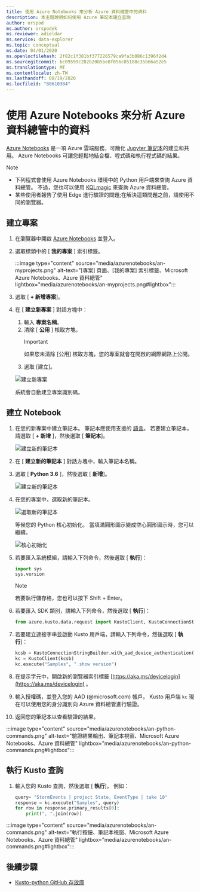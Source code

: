```yaml
---
title: 使用 Azure Notebooks 來分析 Azure 資料總管中的資料
description: 本主題說明如何使用 Azure 筆記本建立查詢
author: orspod
ms.author: orspodek
ms.reviewer: adieldar
ms.service: data-explorer
ms.topic: conceptual
ms.date: 04/01/2020
ms.openlocfilehash: 2f82c1f381bf377226579ca9fa3b086c1396f2d4
ms.sourcegitcommit: bc09599c282b20b5be8f056c85188c35b66a52e5
ms.translationtype: MT
ms.contentlocale: zh-TW
ms.lasthandoff: 08/19/2020
ms.locfileid: "88610384"
---
```

# <a name="use-azure-notebooks-to-analyze-data-in-azure-data-explorer"></a>使用 Azure Notebooks 來分析 Azure 資料總管中的資料

[Azure Notebooks](https://notebooks.azure.com/) 是一項 Azure 雲端服務，可簡化 [Jupyter 筆記本](https://jupyter.org/)的建立和共用。 Azure Notebooks 可讓您輕鬆地結合檔、程式碼和執行程式碼的結果。

> [!Note]
> * 下列程式會使用 Azure Notebooks 環境中的 Python 用戶端來查詢 Azure 資料總管。 不過，您也可以使用 [KQLmagic](kqlmagic.md) 來查詢 Azure 資料總管。
> * 某些使用者報告了使用 Edge 進行驗證的問題;在解決這類問題之前，請使用不同的瀏覽器。

## <a name="create-a-project"></a>建立專案

1. 在瀏覽器中開啟 [Azure Notebooks](https://notebooks.azure.com/) 並登入。

1. 選取標頭中的 [ **我的專案** ] 索引標籤。 

    :::image type="content" source="media/azurenotebooks/an-myprojects.png" alt-text="[專案] 頁面、[我的專案] 索引標籤、Microsoft Azure Notebooks、Azure 資料總管" lightbox="media/azurenotebooks/an-myprojects.png#lightbox":::

1. 選取 [ **+ 新增專案**]。
    
1. 在 [ **建立新專案** ] 對話方塊中：
    1. 輸入 **專案名稱**。
    1. 清除 [ **公用** ] 核取方塊。
        >[!Important]
        > 如果您未清除 [公用] 核取方塊，您的專案就會在開啟的網際網路上公開。
    1. 選取 [建立]。
    
    ![建立新專案](media/azurenotebooks/an-create-new-project-blank.png)

    系統會自動建立專案識別碼。

## <a name="create-a-notebook"></a>建立 Notebook

1. 在您的新專案中建立筆記本。 筆記本應使用支援的 [語言](https://github.com/Azure/azure-kusto-python#minimum-requirements)。
若要建立筆記本，請選取 [ **+ 新增** ]，然後選取 [ **筆記本**]。

    ![建立新的筆記本](media/azurenotebooks/an-create-new-notebook-menu.png) 

1. 在 [ **建立新的筆記本** ] 對話方塊中，輸入筆記本名稱。

1. 選取 [ **Python 3.6** ]，然後選取 [ **新增**]。
    
    ![建立新的筆記本](media/azurenotebooks/an-create-new-notebook.png) 
    
1. 在您的專案中，選取新的筆記本。

    ![選取新的筆記本](media/azurenotebooks/an-select-notebook.png)

    等候您的 Python 核心初始化。 當填滿圓形圖示變成空心圓形圖示時，您可以繼續。

    ![核心初始化](media/azurenotebooks/an-python-init-icon.png)

1. 若要匯入系統模組，請輸入下列命令，然後選取 [ **執行**]：
    ```python
    import sys
    sys.version
    ```

    > [!Note]
    > 若要執行儲存格，您也可以按下 Shift + Enter。

1.  若要匯入 SDK 類別，請輸入下列命令，然後選取 [ **執行**]：
    ```python
    from azure.kusto.data.request import KustoClient, KustoConnectionStringBuilder
    ```

1.  若要建立連接字串並啟動 Kusto 用戶端，請輸入下列命令，然後選取 [ **執行**]：  
    ```python
    kcsb = KustoConnectionStringBuilder.with_aad_device_authentication("https://help.kusto.windows.net")
    kc = KustoClient(kcsb)
    kc.execute("Samples", ".show version")
    ```
1. 在提示字元中，開啟新的瀏覽器索引標籤 [https://aka.ms/devicelogin](https://aka.ms/devicelogin) 。 
   
1. 輸入授權碼，並登入您的 AAD (@microsoft.com) 帳戶。 Kusto 用戶端 `kc` 現在可以使用您的身分識別向 Azure 資料總管進行驗證。

1. 返回您的筆記本以查看驗證的結果。 

:::image type="content" source="media/azurenotebooks/an-python-commands.png" alt-text="驗證結果輸出、筆記本視窗、Microsoft Azure Notebooks、Azure 資料總管" lightbox="media/azurenotebooks/an-python-commands.png#lightbox":::

## <a name="execute-a-kusto-query"></a>執行 Kusto 查詢

1. 輸入您的 Kusto 查詢，然後選取 [ **執行**]。 例如：

    ```python
    query= "StormEvents | project State, EventType | take 10"
    response = kc.execute("Samples", query)
    for row in response.primary_results[0]:
        print(", ".join(row))
    ```    

:::image type="content" source="media/azurenotebooks/an-commands.png" alt-text="執行按鈕、筆記本視窗、Microsoft Azure Notebooks、Azure 資料總管" lightbox="media/azurenotebooks/an-commands.png#lightbox":::

## <a name="next-steps"></a>後續步驟

* [Kusto-python GitHub 存放庫](https://github.com/Azure/azure-kusto-python)
